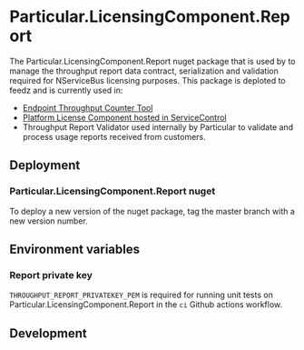 # Particular.LicensingComponent.Report

The Particular.LicensingComponent.Report nuget package that is used by to manage the throughput report data contract, serialization and validation required for NServiceBus licensing purposes.
This package is deploted to feedz and is currently used in:

- [Endpoint Throughput Counter Tool](https://github.com/Particular/Particular.EndpointThroughputCounter)
- [Platform License Component hosted in ServiceControl](https://github.com/Particular/ServiceControl)
- Throughput Report Validator used internally by Particular to validate and process usage reports received from customers.

## Deployment

### Particular.LicensingComponent.Report nuget

To deploy a new version of the nuget package, tag the master branch with a new version number.


## Environment variables

### Report private key

`THROUGHPUT_REPORT_PRIVATEKEY_PEM` is required for running unit tests on Particular.LicensingComponent.Report in the `ci` Github actions workflow.

## Development
